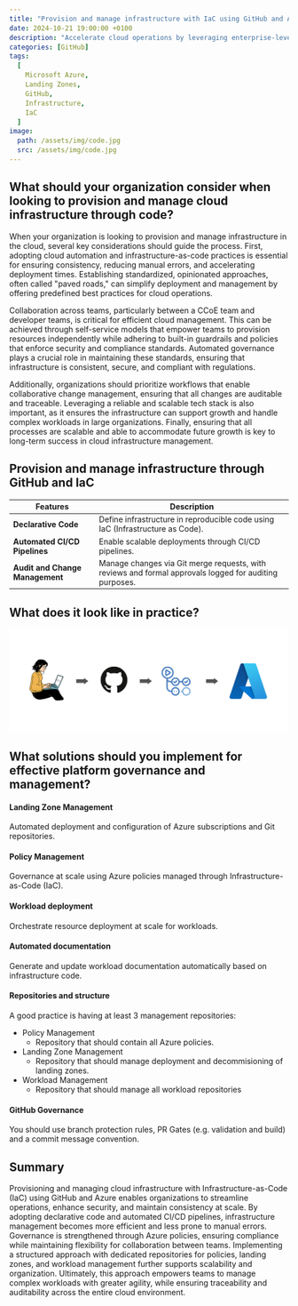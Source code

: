 ```yaml
---
title: "Provision and manage infrastructure with IaC using GitHub and Azure"
date: 2024-10-21 19:00:00 +0100
description: "Accelerate cloud operations by leveraging enterprise-level automation with Infrastructure-as-Code (IaC)."
categories: [GitHub]
tags:
  [
    Microsoft Azure,
    Landing Zones,
    GitHub,
    Infrastructure,
    IaC
  ]
image:
  path: /assets/img/code.jpg
  src: /assets/img/code.jpg
---
```


## What should your organization consider when looking to provision and manage cloud infrastructure through code?

When your organization is looking to provision and manage infrastructure in the cloud, several key considerations should guide the process. First, adopting cloud automation and infrastructure-as-code practices is essential for ensuring consistency, reducing manual errors, and accelerating deployment times. Establishing standardized, opinionated approaches, often called "paved roads," can simplify deployment and management by offering predefined best practices for cloud operations.

Collaboration across teams, particularly between a CCoE team and developer teams, is critical for efficient cloud management. This can be achieved through self-service models that empower teams to provision resources independently while adhering to built-in guardrails and policies that enforce security and compliance standards. Automated governance plays a crucial role in maintaining these standards, ensuring that infrastructure is consistent, secure, and compliant with regulations.

Additionally, organizations should prioritize workflows that enable collaborative change management, ensuring that all changes are auditable and traceable. Leveraging a reliable and scalable tech stack is also important, as it ensures the infrastructure can support growth and handle complex workloads in large organizations. Finally, ensuring that all processes are scalable and able to accommodate future growth is key to long-term success in cloud infrastructure management.

## Provision and manage infrastructure through GitHub and IaC

| **Features**            | **Description**                                                                                    |
|---------------------------|-------------------------------------------------------------------------------------------------   |
| **Declarative Code** | Define infrastructure in reproducible code using IaC (Infrastructure as Code). |
| **Automated CI/CD Pipelines** | Enable scalable deployments through CI/CD pipelines. |
| **Audit and Change Management** | Manage changes via Git merge requests, with reviews and formal approvals logged for auditing purposes. |

## What does it look like in practice?
![Infrastructure](/assets/img/infrastructure-provisioning.png "Infrastructure")

## What solutions should you implement for effective platform governance and management?

#### Landing Zone Management  
Automated deployment and configuration of Azure subscriptions and Git repositories.

#### Policy Management  
Governance at scale using Azure policies managed through Infrastructure-as-Code (IaC).

#### Workload deployment  
Orchestrate resource deployment at scale for workloads.

#### Automated documentation  
Generate and update workload documentation automatically based on infrastructure code.

#### Repositories and structure   
A good practice is having at least 3 management repositories: 
- Policy Management
  - Repository that should contain all Azure policies.
- Landing Zone Management 
  - Repository that should manage deployment and decommisioning of landing zones.
- Workload Management
  - Repository that should manage all workload repositories 

#### GitHub Governance  
You should use branch protection rules, PR Gates (e.g. validation and build) and a commit message convention.

## Summary
Provisioning and managing cloud infrastructure with Infrastructure-as-Code (IaC) using GitHub and Azure enables organizations to streamline operations, enhance security, and maintain consistency at scale. By adopting declarative code and automated CI/CD pipelines, infrastructure management becomes more efficient and less prone to manual errors. Governance is strengthened through Azure policies, ensuring compliance while maintaining flexibility for collaboration between teams. Implementing a structured approach with dedicated repositories for policies, landing zones, and workload management further supports scalability and organization. Ultimately, this approach empowers teams to manage complex workloads with greater agility, while ensuring traceability and auditability across the entire cloud environment.